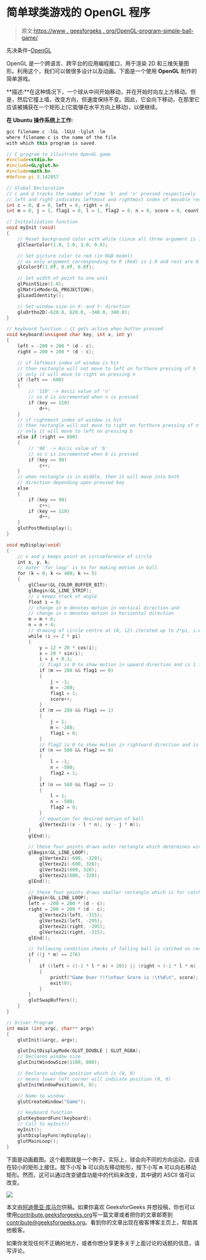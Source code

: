 # 简单球类游戏的 OpenGL 程序

> 原文:[https://www . geesforgeks . org/OpenGL-program-simple-ball-game/](https://www.geeksforgeeks.org/opengl-program-simple-ball-game/)

先决条件–[OpenGL](https://www.geeksforgeeks.org/getting-started-with-opengl/)

OpenGL 是一个跨语言、跨平台的应用编程接口，用于渲染 2D 和三维矢量图形。利用这个，我们可以做很多设计以及动画。下面是一个使用 **OpenGL** 制作的简单游戏。

**描述:**在这种情况下，一个球从中间开始移动，并在开始时向左上方移动。但是，然后它撞上墙，改变方向，但速度保持不变。因此，它会向下移动，在那里它应该被捕获在一个矩形上(它能够在水平方向上移动)，以便继续。

**在 Ubuntu 操作系统上工作:**

```cpp
gcc filename.c -lGL -lGLU -lglut -lm 
where filename.c is the name of the file
with which this program is saved.

```

```cpp
// C program to illustrate OpenGL game
#include<stdio.h>
#include<GL/glut.h>
#include<math.h>
#define pi 3.142857

// Global Declaration
// c and d tracks the number of time 'b' and 'n' pressed respectively
// left and right indicates leftmost and rightmost index of movable rectangle
int c = 0, d = 0, left = 0, right = 0;
int m = 0, j = 1, flag1 = 0, l = 1, flag2 = 0, n = 0, score = 0, count = 1;

// Initialization function
void myInit (void)
{
    // Reset background color with white (since all three argument is 1.0)
    glClearColor(1.0, 1.0, 1.0, 0.0);

    // Set picture color to red (in RGB model)
    // as only argument corresponding to R (Red) is 1.0 and rest are 0.0
    glColor3f(1.0f, 0.0f, 0.0f);

    // Set width of point to one unit
    glPointSize(1.0);
    glMatrixMode(GL_PROJECTION);
    glLoadIdentity();

    // Set window size in X- and Y- direction
    gluOrtho2D(-620.0, 620.0, -340.0, 340.0);
}

// keyboard function : it gets active when button pressed
void keyboard(unsigned char key, int x, int y)
{
    left = -200 + 200 * (d - c);
    right = 200 + 200 * (d - c);

    // if leftmost index of window is hit
    // then rectangle will not move to left on furthure pressing of b
    // only it will move to right on pressing n
    if (left == -600)
    {
        // '110' -> Ascii value of 'n'
        // so d is incremented when n is pressed
        if (key == 110)
            d++;
    }
    // if rightmost index of window is hit
    // then rectangle will not move to right on furthure pressing of n
    // only it will move to left on pressing b
    else if (right == 600)
    {
        // '98' -> Ascii value of 'b'
        // so c is incremented when b is pressed
        if (key == 98)
            c++;
    }
    // when rectangle is in middle, then it will move into both
    // direction depending upon pressed key
    else
    {
        if (key == 98)
            c++;    
        if (key == 110)
            d++;
    }
    glutPostRedisplay();
}

void myDisplay(void)
{
    // x and y keeps point on circumference of circle
    int x, y, k;
    // outer 'for loop' is to for making motion in ball
    for (k = 0; k <= 400; k += 5)
    {    
        glClear(GL_COLOR_BUFFER_BIT);
        glBegin(GL_LINE_STRIP);
        // i keeps track of angle
        float i = 0;
        // change in m denotes motion in vertical direction and
        // change in n denotes motion in horizontal direction
        m = m + 6;
        n = n + 4;
        // drawing of circle centre at (0, 12) iterated up to 2*pi, i.e., 360 degree
        while (i <= 2 * pi)
        {
            y = 12 + 20 * cos(i);
            x = 20 * sin(i);
            i = i + 0.1;
            // flag1 is 0 to show motion in upward direction and is 1 for downward direction
            if (m == 288 && flag1 == 0)
            {
                j = -1;
                m = -288;
                flag1 = 1;
                score++;
            }
            if (m == 288 && flag1 == 1)
            {
                j = 1;
                m = -288;
                flag1 = 0;
            }
            // flag2 is 0 to show motion in rightward direction and is 1 for leftward direction
            if (n == 580 && flag2 == 0)
            {
                l = -1;
                n = -580;
                flag2 = 1;
            }
            if (n == 580 && flag2 == 1)
            {
                l = 1;
                n = -580;
                flag2 = 0;
            }
            // equation for desired motion of ball
            glVertex2i((x - l * n), (y - j * m));
        }
        glEnd();

        // these four points draws outer rectangle which determines window
        glBegin(GL_LINE_LOOP);
            glVertex2i(-600, -320);
            glVertex2i(-600, 320);
            glVertex2i(600, 320);
            glVertex2i(600, -320);
        glEnd();

        // these four points draws smaller rectangle which is for catching ball
        glBegin(GL_LINE_LOOP);
        left = -200 + 200 * (d - c);
        right = 200 + 200 * (d - c);
            glVertex2i(left, -315);
            glVertex2i(left, -295);
            glVertex2i(right, -295);
            glVertex2i(right, -315);
        glEnd();

        // following condition checks if falling ball is catched on rectangle or not
        if ((j * m) == 276)
        {
            if ((left > ((-1 * l * n) + 20)) || (right < (-1 * l * n) - 20))
            {
                printf("Game Over !!!\nYour Score is :\t%d\n", score);
                exit(0);
            }
        }
        glutSwapBuffers();
    }
}

// Driver Program
int main (int argc, char** argv)
{
    glutInit(&argc, argv);

    glutInitDisplayMode(GLUT_DOUBLE | GLUT_RGBA);
    // Declares window size
    glutInitWindowSize(1100, 600);

    // Declares window position which is (0, 0)
    // means lower left corner will indicate position (0, 0)
    glutInitWindowPosition(0, 0);

    // Name to window
    glutCreateWindow("Game");

    // keyboard function
    glutKeyboardFunc(keyboard);
    // Call to myInit()
    myInit();
    glutDisplayFunc(myDisplay);
    glutMainLoop();
}
```

下面是动画截图。这个截图就是一个例子。实际上，球会向不同的方向运动，应该在较小的矩形上接住。按下小写 **b** 可以向左移动矩形，按下小写 **n** 可以向右移动矩形。然而，这可以通过改变键盘功能中的代码来改变，其中键的 ASCII 值可以改变。

![](img/d0cd4647ca811524f3e414e0aee62535.png)

本文由[阿迪蒂亚·库马尔](https://www.linkedin.com/in/aditya-kumar-837315100/)供稿。如果你喜欢 GeeksforGeeks 并想投稿，你也可以使用[contribute.geeksforgeeks.org](http://www.contribute.geeksforgeeks.org)写一篇文章或者把你的文章邮寄到 contribute@geeksforgeeks.org。看到你的文章出现在极客博客主页上，帮助其他极客。

如果你发现任何不正确的地方，或者你想分享更多关于上面讨论的话题的信息，请写评论。
